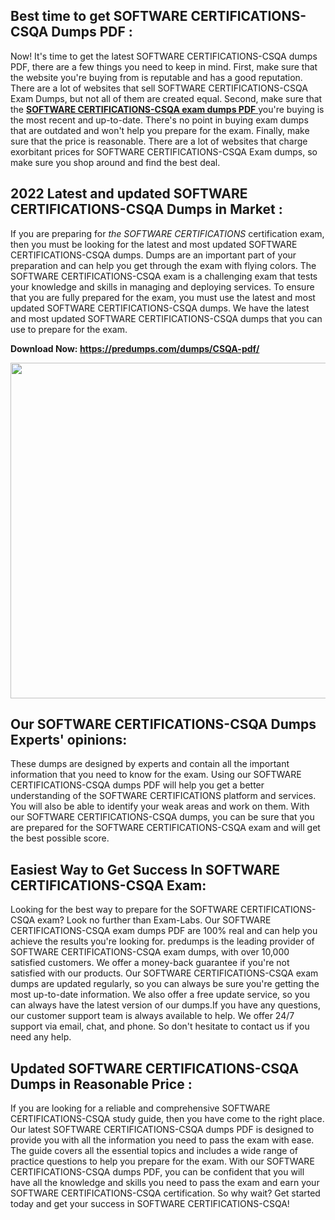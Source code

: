 <h2>Best time to get SOFTWARE CERTIFICATIONS-CSQA Dumps PDF :</h2>
<p>Now! It's time to get the latest SOFTWARE CERTIFICATIONS-CSQA dumps PDF, there are a few things you need to keep in mind. First, make sure that the website you're buying from is reputable and has a good reputation. There are a lot of websites that sell SOFTWARE CERTIFICATIONS-CSQA Exam Dumps, but not all of them are created equal. Second, make sure that the <a href="https://predumps.com/dumps/CSQA-pdf/"><strong>SOFTWARE CERTIFICATIONS-CSQA exam dumps PDF</strong> </a>you're buying is the most recent and up-to-date. There's no point in buying exam dumps that are outdated and won't help you prepare for the exam. Finally, make sure that the price is reasonable. There are a lot of websites that charge exorbitant prices for SOFTWARE CERTIFICATIONS-CSQA Exam dumps, so make sure you shop around and find the best deal.</p>
<h2>2022 Latest and updated SOFTWARE CERTIFICATIONS-CSQA Dumps in Market :</h2>
<p>If you are preparing for <em>the SOFTWARE CERTIFICATIONS </em>certification exam, then you must be looking for the latest and most updated SOFTWARE CERTIFICATIONS-CSQA dumps. Dumps are an important part of your preparation and can help you get through the exam with flying colors. The SOFTWARE CERTIFICATIONS-CSQA exam is a challenging exam that tests your knowledge and skills in managing and deploying services. To ensure that you are fully prepared for the exam, you must use the latest and most updated SOFTWARE CERTIFICATIONS-CSQA dumps. We have the latest and most updated SOFTWARE CERTIFICATIONS-CSQA dumps that you can use to prepare for the exam.</p>
<p><strong>Download Now:&nbsp;<a href="https://predumps.com/dumps/CSQA-pdf/">https://predumps.com/dumps/CSQA-pdf/</a></strong></p>
<p><strong><img src="https://i.ibb.co/m0K1qY8/predumps.png" alt="" width="640" height="537" /></strong></p>
<h2>Our SOFTWARE CERTIFICATIONS-CSQA Dumps Experts' opinions:</h2>
<p>These dumps are designed by experts and contain all the important information that you need to know for the exam. Using our SOFTWARE CERTIFICATIONS-CSQA dumps PDF will help you get a better understanding of the SOFTWARE CERTIFICATIONS platform and services. You will also be able to identify your weak areas and work on them. With our SOFTWARE CERTIFICATIONS-CSQA dumps, you can be sure that you are prepared for the SOFTWARE CERTIFICATIONS-CSQA exam and will get the best possible score.</p>
<h2>Easiest Way to Get Success In SOFTWARE CERTIFICATIONS-CSQA Exam:</h2>
<p>Looking for the best way to prepare for the SOFTWARE CERTIFICATIONS-CSQA exam? Look no further than Exam-Labs. Our SOFTWARE CERTIFICATIONS-CSQA exam dumps PDF are 100% real and can help you achieve the results you're looking for. predumps is the leading provider of SOFTWARE CERTIFICATIONS-CSQA exam dumps, with over 10,000 satisfied customers. We offer a money-back guarantee if you're not satisfied with our products. Our SOFTWARE CERTIFICATIONS-CSQA exam dumps are updated regularly, so you can always be sure you're getting the most up-to-date information. We also offer a free update service, so you can always have the latest version of our dumps.If you have any questions, our customer support team is always available to help. We offer 24/7 support via email, chat, and phone. So don't hesitate to contact us if you need any help.</p>
<h2>Updated SOFTWARE CERTIFICATIONS-CSQA Dumps in Reasonable Price :</h2>
<p>If you are looking for a reliable and comprehensive SOFTWARE CERTIFICATIONS-CSQA study guide, then you have come to the right place. Our latest SOFTWARE CERTIFICATIONS-CSQA dumps PDF is designed to provide you with all the information you need to pass the exam with ease. The guide covers all the essential topics and includes a wide range of practice questions to help you prepare for the exam. With our SOFTWARE CERTIFICATIONS-CSQA dumps PDF, you can be confident that you will have all the knowledge and skills you need to pass the exam and earn your SOFTWARE CERTIFICATIONS-CSQA certification. So why wait? Get started today and get your success in SOFTWARE CERTIFICATIONS-CSQA!</p>
<p>&nbsp;</p>
<p>&nbsp;</p>
